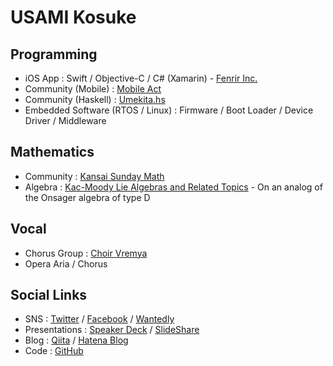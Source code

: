 # USAMI Kosuke

## Programming

* iOS App : Swift / Objective-C / C# (Xamarin) - [Fenrir Inc.](https://www.fenrir-inc.com/jp/business/)
* Community (Mobile) : [Mobile Act](https://mobileact.connpass.com)
* Community (Haskell) : [Umekita.hs](https://umekitahs.connpass.com)
* Embedded Software (RTOS / Linux) : Firmware / Boot Loader / Device Driver / Middleware

## Mathematics

* Community : [Kansai Sunday Math](https://kansai-sunday-math.connpass.com)
* Algebra : [Kac-Moody Lie Algebras and Related Topics](http://bookstore.ams.org/conm-343/) - On an analog of the Onsager algebra of type D

## Vocal

* Chorus Group : [Choir Vremya](http://chor-vremya.com)
* Opera Aria / Chorus

## Social Links

* SNS : [Twitter](https://twitter.com/usamik26) / [Facebook](https://www.facebook.com/kosuke.usami) / [Wantedly](https://www.wantedly.com/users/9122848)
* Presentations : [Speaker Deck](https://speakerdeck.com/usamik26) / [SlideShare](https://www.slideshare.net/kosukeusami)
* Blog : [Qiita](https://qiita.com/usamik26) / [Hatena Blog](http://usami-k.hatenablog.com)
* Code : [GitHub](https://github.com/usami-k)

